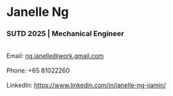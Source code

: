 <html lang="en">
<h1>Janelle Ng</h1>
  <h3>SUTD 2025 | Mechanical Engineer</h3>
  <body>
    <br>Email: 
      <a href="ng.janelle.work@gmail.com">ng.janelle@work.gmail.com</a>
    <br>
    <br>Phone: 
      +65 81022260
    <br>
    <br>LinkedIn: 
      <a href="https://www.linkedin.com/in/janelle-ng-jiamin/">https://www.linkedin.com/in/janelle-ng-jiamin/</a>
    <br>
  </body>
